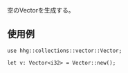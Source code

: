 空のVectorを生成する。

## 使用例

```
use hhg::collections::vector::Vector;

let v: Vector<i32> = Vector::new();
```
